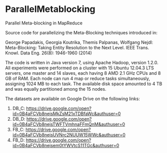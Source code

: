 # ParallelMetablocking
Parallel Meta-blocking in MapReduce 

Source code for parallelizing the Meta-Blocking techniques introduced in:

George Papadakis, Georgia Koutrika, Themis Palpanas, Wolfgang Nejdl: 
Meta-Blocking: Taking Entity Resolution to the Next Level. IEEE Trans. Knowl. Data Eng. 26(8): 1946-1960 (2014)

The code is written in Java version 7, using Apache Hadoop, version 1.2.0.
All experiments were performed on a cluster with 15 Ubuntu 12.04.3 LTS servers, 
one master and 14 slaves, each having 8 AMD 2.1 GHz CPUs and 8 GB of RAM. 
Each node can run 4 map or reduce tasks simultaneously, assigning 1024 MB to each task. 
The available disk space amounted to 4 TB and was equally partitioned among the 15 nodes.

The datasets are available on Google Drive on the following links:

1. DB_C: https://drive.google.com/open?id=0B4aFCVb8nejsMkZsM21xTDBfaWc&authuser=0
2. DB_D: https://drive.google.com/open?id=0B4aFCVb8nejsTWFTVmhnaFFmQnM&authuser=0
3. FB_C: https://drive.google.com/open?id=0B4aFCVb8nejsUVNrc2NUUW15WWc&authuser=0
4. FB_D: https://drive.google.com/open?id=0B4aFCVb8nejsem0tYWVtcS11TGc&authuser=0
